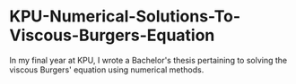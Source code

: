 # KPU-Numerical-Solutions-To-Viscous-Burgers-Equation
In my final year at KPU, I wrote a Bachelor's thesis pertaining to solving the viscous Burgers' equation using numerical methods.
